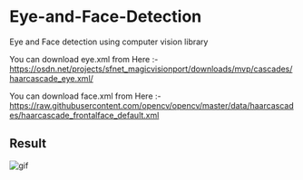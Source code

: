 # Eye-and-Face-Detection

Eye and Face detection using computer vision library
 
 You can download eye.xml from Here :- https://osdn.net/projects/sfnet_magicvisionport/downloads/mvp/cascades/haarcascade_eye.xml/
 
 You can download face.xml from Here :-https://raw.githubusercontent.com/opencv/opencv/master/data/haarcascades/haarcascade_frontalface_default.xml
 

## Result

![gif](https://user-images.githubusercontent.com/68801296/91438032-60799b00-e888-11ea-96e2-bd083afa473e.gif)


